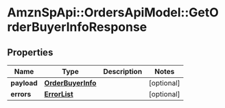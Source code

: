 # AmznSpApi::OrdersApiModel::GetOrderBuyerInfoResponse

## Properties
Name | Type | Description | Notes
------------ | ------------- | ------------- | -------------
**payload** | [**OrderBuyerInfo**](OrderBuyerInfo.md) |  | [optional] 
**errors** | [**ErrorList**](ErrorList.md) |  | [optional] 

